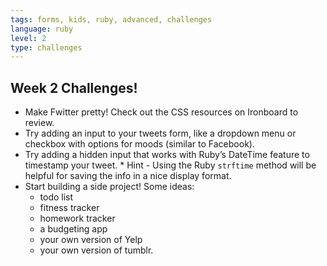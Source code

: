 ```yaml
---
tags: forms, kids, ruby, advanced, challenges
language: ruby
level: 2
type: challenges
---
```


## Week 2 Challenges!

+ Make Fwitter pretty! Check out the CSS resources on Ironboard to review. 
+ Try adding an input to your tweets form, like a dropdown menu or checkbox with options for moods (similar to Facebook).
+ Try adding a hidden input that works with Ruby’s DateTime feature to timestamp your tweet.   * Hint - Using the Ruby `strftime` method will be helpful for saving the info in a nice display format. 
+ Start building a side project! Some ideas:
  * todo list
  * fitness tracker
  * homework tracker
  * a budgeting app
  * your own version of Yelp
  * your own version of tumblr.
